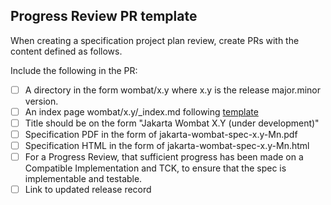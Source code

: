 ## Progress Review PR template
When creating a specification project plan review, create PRs with the content defined as follows.

Include the following in the PR:
- [ ] A directory in the form wombat/x.y where x.y is the release major.minor version.
- [ ] An index page wombat/x.y/_index.md following [template](https://github.com/jakartaee/specification-committee/blob/master/spec_page_template.md)
- [ ] Title should be on the form "Jakarta Wombat X.Y (under development)"
- [ ] Specification PDF in the form of jakarta-wombat-spec-x.y-Mn.pdf
- [ ] Specification HTML in the form of jakarta-wombat-spec-x.y-Mn.html
- [ ] For a Progress Review, that sufficient progress has been made on a Compatible Implementation and TCK, to ensure that the spec is implementable and testable.
- [ ] Link to updated release record

